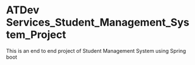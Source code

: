 # ATDev Services_Student_Management_System_Project
This is an end to end project of Student Management System using Spring boot
